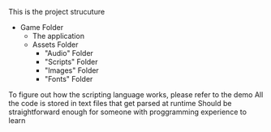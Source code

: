 This is the project strucuture

- Game Folder
  - The application
  - Assets Folder
      - "Audio" Folder
      - "Scripts" Folder
      - "Images" Folder
      - "Fonts" Folder

To figure out how the scripting language works, please refer to the demo
All the code is stored in text files that get parsed at runtime
Should be straightforward enough for someone with proggramming experience to learn
